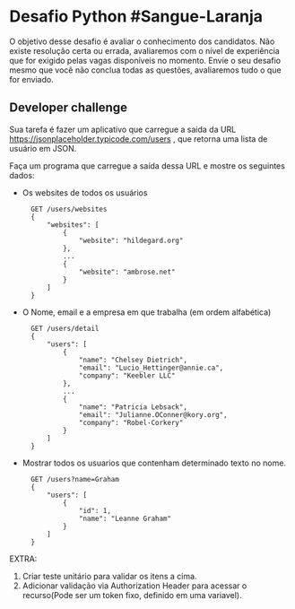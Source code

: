
# Desafio Python #Sangue-Laranja 

O objetivo desse desafio é avaliar o conhecimento dos candidatos.  Não existe resolução certa ou errada, avaliaremos com o nível de experiência que for exigido pelas vagas disponíveis no momento. Envie o seu desafio mesmo que você não conclua todas as questões, avaliaremos tudo o que for enviado.


## Developer challenge


Sua tarefa é fazer um aplicativo que carregue a saida da URL https://jsonplaceholder.typicode.com/users , que retorna uma lista de usuário em JSON.

Faça um programa que carregue a saída dessa URL e mostre os seguintes dados:
    
- Os websites de todos os usuários

        GET /users/websites
        {
            "websites": [
                {
                    "website": "hildegard.org"
                },
                ...
                {
                    "website": "ambrose.net"
                }
            ]
        }


- O Nome, email e a empresa em que trabalha (em ordem alfabética)

        GET /users/detail
        {
            "users": [
                {
                    "name": "Chelsey Dietrich",
                    "email": "Lucio_Hettinger@annie.ca",
                    "company": "Keebler LLC"
                },
                ...
                {
                    "name": "Patricia Lebsack",
                    "email": "Julianne.OConner@kory.org",
                    "company": "Robel-Corkery"
                }
            ]
        }


- Mostrar todos os usuarios que contenham determinado texto no nome.

        GET /users?name=Graham
        {
            "users": [
                {
                    "id": 1,
                    "name": "Leanne Graham"
                }
            ]
        }
    

EXTRA: 
1. Criar teste unitário para validar os itens a cima.
2. Adicionar validação via Authorization Header para acessar o recurso(Pode ser um token fixo, definido em uma variavel).

